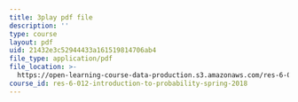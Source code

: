 ```yaml
---
title: 3play pdf file
description: ''
type: course
layout: pdf
uid: 21432e3c52944433a161519814706ab4
file_type: application/pdf
file_location: >-
  https://open-learning-course-data-production.s3.amazonaws.com/res-6-012-introduction-to-probability-spring-2018/21432e3c52944433a161519814706ab4_Bj3sA7vGpYo.pdf
course_id: res-6-012-introduction-to-probability-spring-2018
---
```


